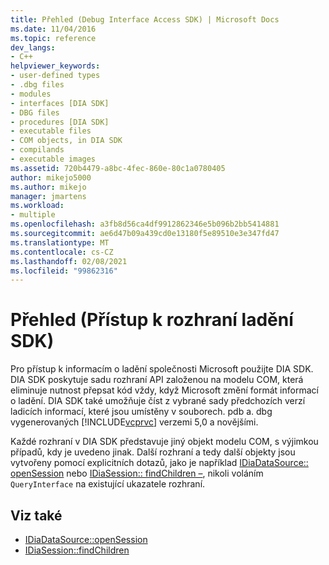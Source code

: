 ```yaml
---
title: Přehled (Debug Interface Access SDK) | Microsoft Docs
ms.date: 11/04/2016
ms.topic: reference
dev_langs:
- C++
helpviewer_keywords:
- user-defined types
- .dbg files
- modules
- interfaces [DIA SDK]
- DBG files
- procedures [DIA SDK]
- executable files
- COM objects, in DIA SDK
- compilands
- executable images
ms.assetid: 720b4479-a8bc-4fec-860e-80c1a0780405
author: mikejo5000
ms.author: mikejo
manager: jmartens
ms.workload:
- multiple
ms.openlocfilehash: a3fb8d56ca4df9912862346e5b096b2bb5414881
ms.sourcegitcommit: ae6d47b09a439cd0e13180f5e89510e3e347fd47
ms.translationtype: MT
ms.contentlocale: cs-CZ
ms.lasthandoff: 02/08/2021
ms.locfileid: "99862316"
---
```

# <a name="overview-debug-interface-access-sdk"></a>Přehled (Přístup k rozhraní ladění SDK)
Pro přístup k informacím o ladění společnosti Microsoft použijte DIA SDK. DIA SDK poskytuje sadu rozhraní API založenou na modelu COM, která eliminuje nutnost přepsat kód vždy, když Microsoft změní formát informací o ladění. DIA SDK také umožňuje číst z vybrané sady předchozích verzí ladicích informací, které jsou umístěny v souborech. pdb a. dbg vygenerovaných [!INCLUDE[vcprvc](../../code-quality/includes/vcprvc_md.md)] verzemi 5,0 a novějšími.

 Každé rozhraní v DIA SDK představuje jiný objekt modelu COM, s výjimkou případů, kdy je uvedeno jinak. Další rozhraní a tedy další objekty jsou vytvořeny pomocí explicitních dotazů, jako je například [IDiaDataSource:: openSession](../../debugger/debug-interface-access/idiadatasource-opensession.md) nebo [IDiaSession:: findChildren –](../../debugger/debug-interface-access/idiasession-findchildren.md), nikoli voláním `QueryInterface` na existující ukazatele rozhraní.

## <a name="see-also"></a>Viz také
- [IDiaDataSource::openSession](../../debugger/debug-interface-access/idiadatasource-opensession.md)
- [IDiaSession::findChildren](../../debugger/debug-interface-access/idiasession-findchildren.md)